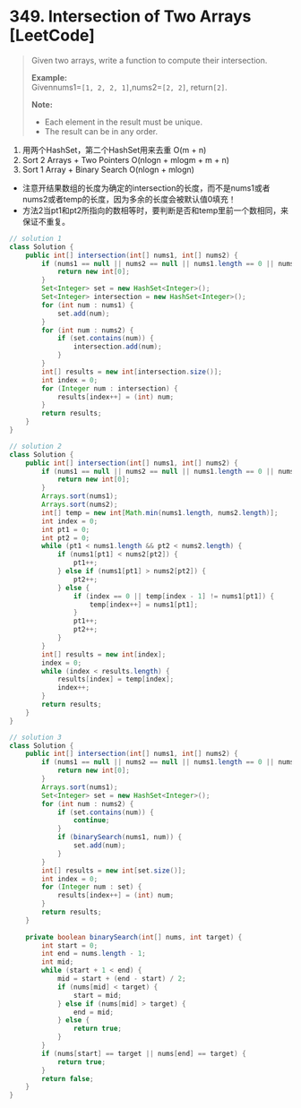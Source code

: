 # 349. Intersection of Two Arrays \[LeetCode\]

> Given two arrays, write a function to compute their intersection.
>
> **Example:**  
> Givennums1=`[1, 2, 2, 1]`,nums2=`[2, 2]`, return`[2]`.
>
> **Note:**
>
> * Each element in the result must be unique.
> * The result can be in any order.

1. 用两个HashSet，第二个HashSet用来去重 O\(m + n\) 
2. Sort 2 Arrays + Two Pointers O\(nlogn + mlogm + m + n\)
3. Sort 1 Array + Binary Search O\(nlogn + mlogn\)

* 注意开结果数组的长度为确定的intersection的长度，而不是nums1或者nums2或者temp的长度，因为多余的长度会被默认值0填充！
* 方法2当pt1和pt2所指向的数相等时，要判断是否和temp里前一个数相同，来保证不重复。

```java
// solution 1
class Solution {
    public int[] intersection(int[] nums1, int[] nums2) {
        if (nums1 == null || nums2 == null || nums1.length == 0 || nums2.length == 0) {
            return new int[0];
        }
        Set<Integer> set = new HashSet<Integer>();
        Set<Integer> intersection = new HashSet<Integer>();
        for (int num : nums1) {
            set.add(num);
        }
        for (int num : nums2) {
            if (set.contains(num)) {
                intersection.add(num);
            }
        }
        int[] results = new int[intersection.size()];
        int index = 0;
        for (Integer num : intersection) {
            results[index++] = (int) num;
        }
        return results;
    }
}

// solution 2
class Solution {
    public int[] intersection(int[] nums1, int[] nums2) {
        if (nums1 == null || nums2 == null || nums1.length == 0 || nums2.length == 0) {
            return new int[0];
        }
        Arrays.sort(nums1);
        Arrays.sort(nums2);
        int[] temp = new int[Math.min(nums1.length, nums2.length)];
        int index = 0;
        int pt1 = 0;
        int pt2 = 0;
        while (pt1 < nums1.length && pt2 < nums2.length) {
            if (nums1[pt1] < nums2[pt2]) {
                pt1++;
            } else if (nums1[pt1] > nums2[pt2]) {
                pt2++;
            } else {
                if (index == 0 || temp[index - 1] != nums1[pt1]) {
                    temp[index++] = nums1[pt1];    
                }
                pt1++;
                pt2++;
            }
        }
        int[] results = new int[index];
        index = 0;
        while (index < results.length) {
            results[index] = temp[index];   
            index++;
        }
        return results;
    }
}

// solution 3
class Solution {
    public int[] intersection(int[] nums1, int[] nums2) {
        if (nums1 == null || nums2 == null || nums1.length == 0 || nums2.length == 0) {
            return new int[0];
        }
        Arrays.sort(nums1);
        Set<Integer> set = new HashSet<Integer>();
        for (int num : nums2) {
            if (set.contains(num)) {
                continue;
            }
            if (binarySearch(nums1, num)) {
                set.add(num);
            }
        }
        int[] results = new int[set.size()];
        int index = 0;
        for (Integer num : set) {
            results[index++] = (int) num;
        }
        return results;
    }
    
    private boolean binarySearch(int[] nums, int target) {
        int start = 0;
        int end = nums.length - 1;
        int mid;
        while (start + 1 < end) {
            mid = start + (end - start) / 2;
            if (nums[mid] < target) {
                start = mid;
            } else if (nums[mid] > target) {
                end = mid;
            } else {
                return true;
            }
        }
        if (nums[start] == target || nums[end] == target) {
            return true;
        }
        return false;
    }
}
```



